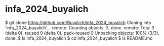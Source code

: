 # infa_2024_buyalich
$ git clone https://github.com/Buyalich/infa_2024_buyalich
Cloning into 'infa_2024_buyalich'...
remote: Counting objects: 3, done.
remote: Total 3 (delta 0), reused 0 (delta 0), pack-reused 0
Unpacking objects: 100% (3/3), done.
$ ls
infa_2024_buyalich
$ cd infa_2024_buyalich
$ ls
README.md
